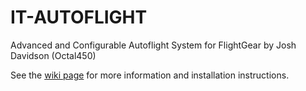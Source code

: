 # IT-AUTOFLIGHT
Advanced and Configurable Autoflight System for FlightGear by Josh Davidson (Octal450)

See the [wiki page](http://wiki.flightgear.org/IT-AUTOFLIGHT) for more information and installation instructions.
